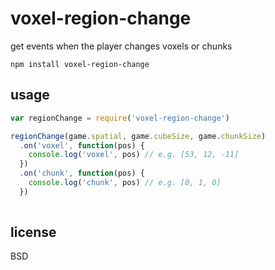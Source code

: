 # voxel-region-change

get events when the player changes voxels or chunks

```
npm install voxel-region-change
```

## usage

```javascript
var regionChange = require('voxel-region-change')

regionChange(game.spatial, game.cubeSize, game.chunkSize)
  .on('voxel', function(pos) {
    console.log('voxel', pos) // e.g. [53, 12, -11]
  })
  .on('chunk', function(pos) {
    console.log('chunk', pos) // e.g. [0, 1, 0]
  })
  
```

## license

BSD